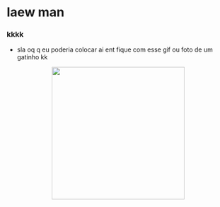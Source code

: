 # Iaew man
### kkkk
- sla oq q eu poderia colocar ai ent fique com esse gif ou foto de um gatinho kk
<p align="center">
  <img width="300" height="300" src="https://cattos.fun/">
</p>
